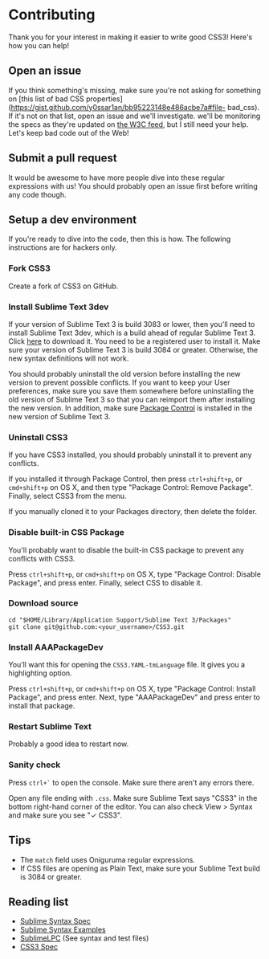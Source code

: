 # Contributing

Thank you for your interest in making it easier to write good CSS3! Here's how
you can help!

## Open an issue

If you think something's missing, make sure you're not asking for something on
[this list of bad CSS
properties](https://gist.github.com/y0ssar1an/bb95223148e486acbe7a#file-
bad_css). If it's not on that list, open an issue and we'll investigate. we'll
be monitoring the specs as they're updated on [the W3C
feed](http://www.w3.org/Style/CSS/current-work.en.html), but I still need your
help. Let's keep bad code out of the Web!

## Submit a pull request

It would be awesome to have more people dive into these regular expressions with
us! You should probably open an issue first before writing any code though.

## Setup a dev environment

If you're ready to dive into the code, then this is how. The following
instructions are for hackers only.

### Fork CSS3

Create a fork of CSS3 on GitHub.

### Install Sublime Text 3dev

If your version of Sublime Text 3 is build 3083 or lower, then you'll need to
install Sublime Text 3dev, which is a build ahead of regular Sublime Text 3.
Click [here](http://www.sublimetext.com/3dev) to download it. You need to be a
registered user to install it. Make sure your version of Sublime Text 3 is build
3084 or greater. Otherwise, the new syntax definitions will not work.

You should probably uninstall the old version before installing the new version
to prevent possible conflicts. If you want to keep your User preferences, make
sure you save them somewhere before uninstalling the old version of Sublime Text
3 so that you can reimport them after installing the new version. In addition,
make sure [Package Control]((https://packagecontrol.io/installation)) is
installed in the new version of Sublime Text 3.

### Uninstall CSS3

If you have CSS3 installed, you should probably uninstall it to prevent any
conflicts.

If you installed it through Package Control, then press `ctrl+shift+p`, or
`cmd+shift+p` on OS X, and then type "Package Control: Remove Package". Finally,
select CSS3 from the menu.

If you manually cloned it to your Packages directory, then delete the folder.

### Disable built-in CSS Package

You'll probably want to disable the built-in CSS package to prevent any
conflicts with CSS3.

Press `ctrl+shift+p`, or `cmd+shift+p` on OS X, type "Package Control:
Disable Package", and press enter. Finally, select CSS to disable it.

### Download source

```
cd "$HOME/Library/Application Support/Sublime Text 3/Packages"
git clone git@github.com:<your_username>/CSS3.git
```

### Install AAAPackageDev

You’ll want this for opening the `CSS3.YAML-tmLanguage` file. It gives you a
highlighting option.

Press `ctrl+shift+p`, or `cmd+shift+p` on OS X, type "Package Control: Install
Package", and press enter. Next, type "AAAPackageDev" and press enter to install
that package.

### Restart Sublime Text

Probably a good idea to restart now.

### Sanity check

Press `` ctrl+` `` to open the console. Make sure there aren't any errors there.

Open any file ending with `.css`. Make sure Sublime Text says "CSS3" in the
bottom right-hand corner of the editor. You can also check View > Syntax and
make sure you see "✓ CSS3".

## Tips

* The `match` field uses Oniguruma regular expressions.
* If CSS files are opening as Plain Text, make sure your Sublime Text build is
3084 or greater.

## Reading list

* [Sublime Syntax Spec](http://www.sublimetext.com/docs/3/syntax.html)
* [Sublime Syntax Examples](https://github.com/sublimehq/Packages)
* [SublimeLPC](https://github.com/abathur/SublimeLPC) (See syntax and test files)
* [CSS3 Spec](http://www.w3.org/Style/CSS/current-work.en.html)
